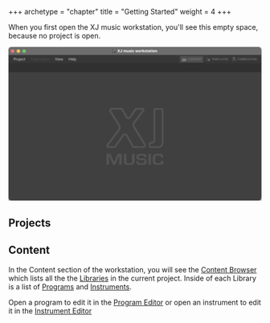 +++
archetype = "chapter"
title = "Getting Started"
weight = 4
+++

When you first open the XJ music workstation, you'll see this empty space, because no project is open.

![XJ music workstation first opens](xj-workstation-opening.png)

## Projects


## Content

In the Content section of the workstation, you will see the [Content Browser](/getting-started/content-browser/) which lists
all the the [Libraries](/making-xj-music/libraries/) in the current project. Inside of each Library
is a list of [Programs](/making-xj-music/programs/) and [Instruments](/making-xj-music/instruments/).

Open a program to edit it in the [Program Editor](/getting-started/program-editor/)
or open an instrument to edit it in the [Instrument Editor](/getting-started/instrument-editor/)
